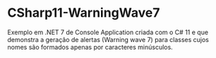 # CSharp11-WarningWave7
Exemplo em .NET 7 de Console Application criada com o C# 11 e que demonstra a geração de alertas (Warning wave 7) para classes cujos nomes são formados apenas por caracteres minúsculos.
